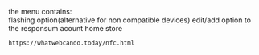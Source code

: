 the menu contains:  
    flashing option(alternative for non compatible devices)
    edit/add option to the responsum
    acount
    home
    store



    https://whatwebcando.today/nfc.html